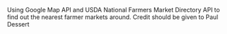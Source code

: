 Using Google Map API and USDA National Farmers Market Directory API to find out the nearest farmer markets around. Credit should be given to Paul Dessert